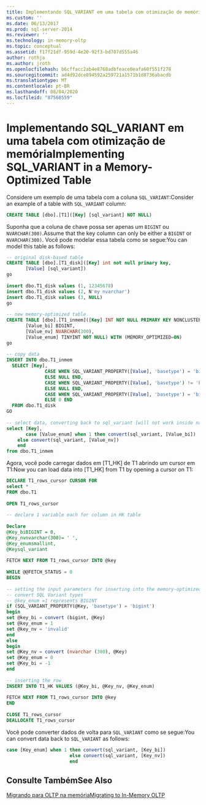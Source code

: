 ```yaml
---
title: Implementando SQL_VARIANT em uma tabela com otimização de memória | Microsoft Docs
ms.custom: ''
ms.date: 06/13/2017
ms.prod: sql-server-2014
ms.reviewer: ''
ms.technology: in-memory-oltp
ms.topic: conceptual
ms.assetid: f17f21df-959d-4e20-92f3-bd707d555a46
author: rothja
ms.author: jroth
ms.openlocfilehash: b6cffacc2ab4e8768adbfeace0eafa60f551f278
ms.sourcegitcommit: ad4d92dce894592a259721a1571b1d8736abacdb
ms.translationtype: MT
ms.contentlocale: pt-BR
ms.lasthandoff: 08/04/2020
ms.locfileid: "87568559"
---
```

# <a name="implementing-sql_variant-in-a-memory-optimized-table"></a><span data-ttu-id="c4031-102">Implementando SQL_VARIANT em uma tabela com otimização de memória</span><span class="sxs-lookup"><span data-stu-id="c4031-102">Implementing SQL_VARIANT in a Memory-Optimized Table</span></span>
  <span data-ttu-id="c4031-103">Considere um exemplo de uma tabela com a coluna `SQL_VARIANT`:</span><span class="sxs-lookup"><span data-stu-id="c4031-103">Consider an example of a table with `SQL_VARIANT` column:</span></span>  
  
```sql  
CREATE TABLE [dbo].[T1]([Key] [sql_variant] NOT NULL)  
```  
  
 <span data-ttu-id="c4031-104">Suponha que a coluna de chave possa ser apenas um `BIGINT` ou `NVARCHAR(300)`.</span><span class="sxs-lookup"><span data-stu-id="c4031-104">Assume that the key column can only be either a `BIGINT` or `NVARCHAR(300)`.</span></span> <span data-ttu-id="c4031-105">Você pode modelar essa tabela como se segue:</span><span class="sxs-lookup"><span data-stu-id="c4031-105">You can model this table as follows:</span></span>  
  
```sql  
-- original disk-based table  
CREATE TABLE [dbo].[T1_disk]([Key] int not null primary key,  
       [Value] [sql_variant])  
go  
  
insert dbo.T1_disk values (1, 12345678)  
insert dbo.T1_disk values (2, N'my nvarchar')  
insert dbo.T1_disk values (3, NULL)  
go  
  
-- new memory-optimized table  
CREATE TABLE [dbo].[T1_inmem]([Key] INT NOT NULL PRIMARY KEY NONCLUSTERED,  
       [Value_bi] BIGINT,  
       [Value_nv] NVARCHAR(300),  
       [Value_enum] TINYINT NOT NULL) WITH (MEMORY_OPTIMIZED=ON)  
go  
  
-- copy data   
INSERT INTO dbo.T1_inmem  
  SELECT [Key],  
              CASE WHEN SQL_VARIANT_PROPERTY([Value], 'basetype') = 'bigint' THEN convert (bigint, [Value])  
              ELSE NULL END,  
              CASE WHEN SQL_VARIANT_PROPERTY([Value], 'basetype') != 'bigint' THEN convert (nvarchar(300), [Value])  
              ELSE NULL END,  
              CASE WHEN SQL_VARIANT_PROPERTY([Value], 'basetype') = 'bigint' THEN 1  
              ELSE 0 END  
  FROM dbo.T1_disk  
GO  
  
-- select data, converting back to sql_variant [will not work inside native proc]  
select [Key],   
       case [Value_enum] when 1 then convert(sql_variant, [Value_bi])   
    else convert(sql_variant, [Value_nv])   
    end  
from dbo.T1_inmem  
```  
  
 <span data-ttu-id="c4031-106">Agora, você pode carregar dados em [T1_HK] de T1 abrindo um cursor em T1:</span><span class="sxs-lookup"><span data-stu-id="c4031-106">Now you can load data into [T1_HK] from T1 by opening a cursor on T1:</span></span>  
  
```sql  
DECLARE T1_rows_cursor CURSOR FOR    
select *  
FROM dbo.T1  
  
OPEN T1_rows_cursor     
  
-- declare 1 variable each for column in HK table  
  
Declare  
@Key_biBIGINT = 0,  
@Key_nvnvarchar(300)= ' ',  
@Key_enumsmallint,  
@Keysql_variant  
  
FETCH NEXT FROM T1_rows_cursor INTO @key  
  
WHILE @@FETCH_STATUS = 0     
BEGIN     
  
-- setting the input parameters for inserting into the memory-optimized table  
-- convert SQL Variant types  
-- @key_enum =1 represents BIGINT  
if (SQL_VARIANT_PROPERTY(@Key, 'basetype') = 'bigint')  
begin  
set @key_bi = convert (bigint, @Key)  
set @key_enum = 1  
set @key_nv = 'invalid'  
end  
else  
begin  
set @Key_nv = convert (nvarchar (300), @Key)  
set @Key_enum = 0  
set @Key_bi = -1  
end  
  
-- inserting the row  
INSERT INTO T1_HK VALUES (@Key_bi, @Key_nv, @Key_enum)  
  
FETCH NEXT FROM T1_rows_cursor INTO @key  
END  
  
CLOSE T1_rows_cursor     
DEALLOCATE T1_rows_cursor  
```  
  
 <span data-ttu-id="c4031-107">Você pode converter dados de volta para `SQL_VARIANT` como se segue:</span><span class="sxs-lookup"><span data-stu-id="c4031-107">You can convert data back to `SQL_VARIANT` as follows:</span></span>  
  
```sql  
case [Key_enum] when 1 then convert(sql_variant, [Key_bi])   
                       else convert(sql_variant, [Key_nv])   
                       end  
```  
  
## <a name="see-also"></a><span data-ttu-id="c4031-108">Consulte Também</span><span class="sxs-lookup"><span data-stu-id="c4031-108">See Also</span></span>  
 [<span data-ttu-id="c4031-109">Migrando para OLTP na memória</span><span class="sxs-lookup"><span data-stu-id="c4031-109">Migrating to In-Memory OLTP</span></span>](migrating-to-in-memory-oltp.md)  
  
  
